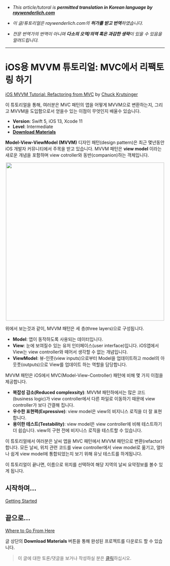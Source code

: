 - *This article/tutoral is **permitted translation in Korean language by [raywenderlich.com](https://www.raywenderlich.com/)***

- *이 글/튜토리얼은 raywenderlich.com의 **허가를 받고 번역**하였습니다.*

- *전문 번역가의 번역이 아니며 **다소의 오역/의역 혹은 과감한 생략**이 있을 수 있음을 알려드립니다.*

-----

# iOS용 MVVM 튜토리얼: MVC에서 리팩토링 하기

[iOS MVVM Tutorial: Refactoring from MVC](https://www.raywenderlich.com/6733535-ios-mvvm-tutorial-refactoring-from-mvc) by [Chuck Krutsinger](https://www.raywenderlich.com/u/ckrutsinger)

이 튜토리얼을 통해, 여러분은 MVC 패턴의 앱을 어떻게 MVVM으로 변환하는지, 그리고 MVVM을 도입함으로서 얻을수 있는 이점이 무엇인지 배울수 있습니다.

* **Version**: Swift 5, iOS 13, Xcode 11
* **Level**: Intermediate
* [**Download Materials**](https://koenig-media.raywenderlich.com/uploads/2020/03/MVVM-From-MVC-1.zip)


**Model-View-ViewModel (MVVM)** 디자인 패턴(design pattern)은 최근 몇년동안 iOS 개발자 커뮤니티에서 주목을 받고 있습니다. MVVM 패턴은 **view model** 이라는 새로운 개념을 포함하며 view cotroller와 동반(companion)하는 객체입니다.

<p align="center">
  <img src="https://koenig-media.raywenderlich.com/uploads/2019/12/MVVM-Diagram.png" height="500">
</p>

위에서 보는것과 같이, MVVM 패턴은 세 층(three layers)으로 구성됩니다.

* **Model**: 앱이 동작하도록 사용되는 데이터입니다.
* **View**: 눈에 보여질수 있는 유저 인터페이스(user interface)입니다. iOS앱에서 View는 view controller와 떼어서 생각할 수 없는 개념입니다.
* **ViewModel**: 뷰-인풋(view inputs)으로부터 Model을 업데이트하고 model의 아웃풋(outputs)으로 View를 업데이트 하는 역할을 담당합니다.

MVVM 패턴은 iOS에서 MVC(Model-View-Controller) 패턴에 비해 몇 가지 이점을 제공합니다.

* **복잡성 감소(Reduced complexsity)**: MVVM 패턴하에서는 많은 코드(business logic)가 view controller에서 다른 파일로 이동하기 때문에 view controller가 보다 간결해 집니다.
* **우수한 표현력(Expressive)**: view model은 view의 비지니스 로직을 더 잘 표현합니다.
* **용이한 테스트(Testability)**: view model은 view controller에 비해 테스트하기 더 쉽습니다. view의 구현 전에 비지니스 로직을 테스트할 수 있습니다.

이 튜토리얼에서 여러분은 날씨 앱을 MVC 패턴에서 MVVM 패턴으로 변환(refactor)합니다. 모든 날씨, 위치 관련 코드를 view controller에서 view model로 옮기고, 얼마나 쉽게 view model에  통합되었는지 보기 위해 유닛 테스트를 하게됩니다.

이 튜토리얼이 끝나면, 이름으로 위치를 선택하여 해당 지역의 날씨 요약정보를 볼수 있게 됩니다.

## 시작하며...
[Getting Started](https://www.raywenderlich.com/6733535-ios-mvvm-tutorial-refactoring-from-mvc#toc-anchor-001)







## 끝으로...
[Where to Go From Here](https://www.raywenderlich.com/6733535-ios-mvvm-tutorial-refactoring-from-mvc#toc-anchor-011)

글 상단의 **Download Materials** 버튼을 통해 완성된 프로젝트를 다운로드 할 수 있습니다.


> 이 글에 대한 토론/댓글을 보거나 작성하실 분은 [클릭](https://forums.raywenderlich.com/t/ios-mvvm-tutorial-refactoring-from-mvc-raywenderlich-com/100270/24)하십시오.
